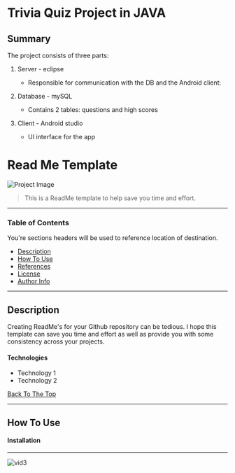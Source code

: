 # Trivia Quiz Project in JAVA
> 
## Summary
The project consists of three parts:
1. Server - eclipse
	 - Responsible for communication with the DB and the Android client:
		
2. Database - mySQL
	 - Contains 2 tables: questions and high scores
3. Client - Android studio
	 - UI interface for the app

# Read Me Template

![Project Image](project-image-url)

> This is a ReadMe template to help save you time and effort.

---

### Table of Contents
You're sections headers will be used to reference location of destination.

- [Description](#description)
- [How To Use](#how-to-use)
- [References](#references)
- [License](#license)
- [Author Info](#author-info)

---

## Description

Creating ReadMe's for your Github repository can be tedious.  I hope this template can save you time and effort as well as provide you with some consistency across your projects.

#### Technologies

- Technology 1
- Technology 2

[Back To The Top](#read-me-template)

---

## How To Use

#### Installation


---
![vid3](https://user-images.githubusercontent.com/48961597/83747088-c929f080-a668-11ea-9cfb-f14b364d88d9.gif)
